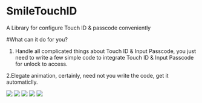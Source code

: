 # SmileTouchID
A Library for configure Touch ID &amp; passcode conveniently

#What can it do for you?


1. Handle all complicated things about Touch ID & Input Passcode, you just need to write a few simple code to integrate Touch ID & Input Passcode for unlock to access.


2.Elegate animation, certainly, need not you write the code, get it automaticlly.


![](https://raw.githubusercontent.com/liu044100/SmileTouchID/master/demo_gif/demo1.gif)
![](https://raw.githubusercontent.com/liu044100/SmileTouchID/master/demo_gif/demo2.gif)
![](https://raw.githubusercontent.com/liu044100/SmileTouchID/master/demo_gif/demo3.gif)
![](https://raw.githubusercontent.com/liu044100/SmileTouchID/master/demo_gif/demo4.png)
![](https://raw.githubusercontent.com/liu044100/SmileTouchID/master/demo_gif/demo5.png)
